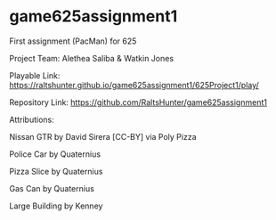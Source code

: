 # game625assignment1
 First assignment (PacMan) for 625
 
Project Team: Alethea Saliba & Watkin Jones

Playable Link: https://raltshunter.github.io/game625assignment1/625Project1/play/

Repository Link: https://github.com/RaltsHunter/game625assignment1

Attributions:

Nissan GTR by David Sirera [CC-BY] via Poly Pizza

Police Car by Quaternius

Pizza Slice by Quaternius

Gas Can by Quaternius

Large Building by Kenney
